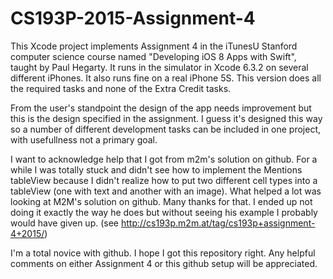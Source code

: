 # CS193P-2015-Assignment-4

This Xcode project implements Assignment 4 in the iTunesU Stanford computer science
course named "Developing iOS 8 Apps with Swift", taught by Paul Hegarty. It runs in
the simulator in Xcode 6.3.2 on several different iPhones. It also runs fine on a
real iPhone 5S. This version does all the required tasks and none of the Extra Credit 
tasks. 

From the user's standpoint the design of the app needs improvement but this is the 
design specified in the assignment. I guess it's designed this way so a number of 
different development tasks can be included in one project, with usefullness not 
a primary goal.

I want to acknowledge help that I got from m2m's solution on github. For a while I was 
totally stuck and didn't see how to implement the Mentions tableView because I didn't 
realize how to put two different cell types into a tableView (one with text and another
with an image). What helped a lot was looking at M2M's solution on github. Many thanks 
for that. I ended up not doing it exactly the way he does but without seeing his example 
I probably would have given up. (see http://cs193p.m2m.at/tag/cs193p+assignment-4+2015/)

I'm a total novice with github. I hope I got this repository right. Any helpful
comments on either Assignment 4 or this github setup will be appreciated.
